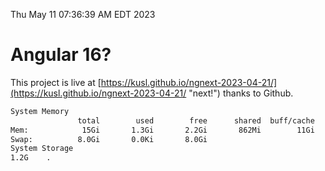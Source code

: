 Thu May 11 07:36:39 AM EDT 2023

# Angular 16?


This project is live at [https://kusl.github.io/ngnext-2023-04-21/](https://kusl.github.io/ngnext-2023-04-21/ "next!") thanks to Github.

```bash
System Memory
               total        used        free      shared  buff/cache   available
Mem:            15Gi       1.3Gi       2.2Gi       862Mi        11Gi        12Gi
Swap:          8.0Gi       0.0Ki       8.0Gi
System Storage
1.2G	.
```
```bash
